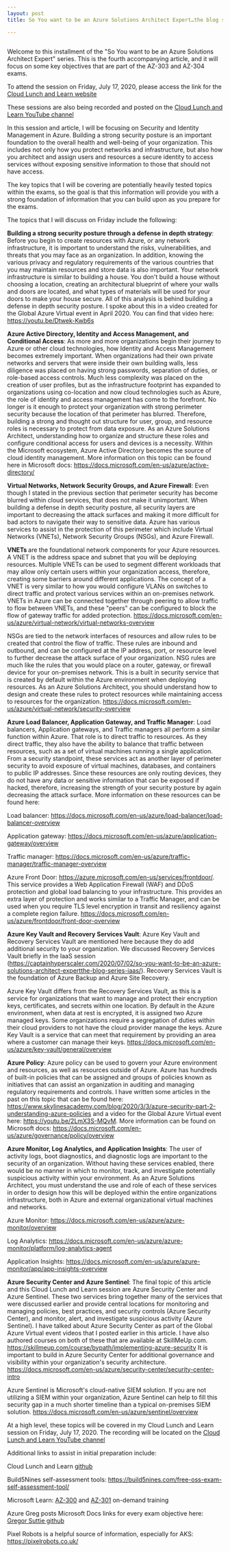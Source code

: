 ```yaml
---
layout: post
title: So You want to be an Azure Solutions Architect Expert…the blog series...Security and Identity

---
```


<!-- wp:image {"align":"center","id":689,"sizeSlug":"large"} -->
<div class="wp-block-image"><figure class="aligncenter size-large"><img src="https://captainhyperscaler.files.wordpress.com/2020/06/cll-azure-solution-architect-poster.jpg?w=1024" alt="" class="wp-image-689"/></figure></div>
<!-- /wp:image -->

<!-- wp:paragraph -->
<p>Welcome to this installment of the "So You want to be an Azure Solutions Architect Expert" series.  This is the fourth accompanying article, and it will focus on some key objectives that are part of the AZ-303 and AZ-304 exams.</p>
<!-- /wp:paragraph -->

<!-- wp:paragraph -->
<p>To attend the session on Friday, July 17, 2020, please access the link for the <a rel="noreferrer noopener" href="https://www.cloudlunchlearn.com/" target="_blank">Cloud Lunch and Learn website</a></p>
<!-- /wp:paragraph -->

<!-- wp:paragraph -->
<p>These sessions are also being recorded and posted on the <a rel="noreferrer noopener" href="https://www.youtube.com/channel/UCHZeZzSlTtmfgPozIq8J2Kw" target="_blank">Cloud Lunch and Learn YouTube channel</a></p>
<!-- /wp:paragraph -->

<!-- wp:paragraph -->
<p>In this session and article, I will be focusing on Security and Identity Management in Azure.  Building a strong security posture is an important foundation to the overall health and well-being of your organization.  This includes not only how you protect networks and infrastructure, but also how you architect and assign users and resources a secure identity to access services without exposing sensitive information to those that should not have access.</p>
<!-- /wp:paragraph -->

<!-- wp:paragraph -->
<p>The key topics that I will be covering are potentially heavily tested topics within the exams, so the goal is that this information will provide you with a strong foundation of information that you can build upon as you prepare for the exams.</p>
<!-- /wp:paragraph -->

<!-- wp:paragraph -->
<p>The topics that I will discuss on Friday include the following:  </p>
<!-- /wp:paragraph -->

<!-- wp:paragraph -->
<p><strong>Building a strong security posture through a defense in depth strategy</strong>: Before you begin to create resources with Azure, or any network infrastructure, it is important to understand the risks, vulnerabilities, and threats that you may face as an organization.  In addition, knowing the various privacy and regulatory requirements of the various countries that you may maintain resources and store data is also important.  Your network infrastructure is similar to building a house.  You don't build a house without choosing a location, creating an architectural blueprint of where your walls and doors are located, and what types of materials will be used for your doors to make your house secure.  All of this analysis is behind building a defense in depth security posture.  I spoke about this in a video created for the Global Azure Virtual event in April 2020.  You can find that video here: <a href="https://youtu.be/Dtwek-Kwb6s" target="_blank" rel="noreferrer noopener">https://youtu.be/Dtwek-Kwb6s</a></p>
<!-- /wp:paragraph -->

<!-- wp:paragraph -->
<p><strong>Azure Active Directory, Identity and Access Management, and Conditional Access</strong>:  As more and more organizations begin their journey to Azure or other cloud technologies, how Identity and Access Management becomes extremely important.  When organizations had their own private networks and servers that were inside their own building walls, less diligence was placed on having strong passwords, separation of duties, or role-based access controls.  Much less complexity was placed on the creation of user profiles, but as the infrastructure footprint has expanded to organizations using co-location and now cloud technologies such as Azure, the role of identity and access management has come to the forefront.  No longer is it enough to protect your organization with strong perimeter security because the location of that perimeter has blurred.  Therefore, building a strong and thought out structure for user, group, and resource roles is necessary to protect from data exposure.  As an Azure Solutions Architect, understanding how to organize and structure these roles and configure conditional access for users and devices is a necessity.  Within the Microsoft ecosystem, Azure Active Directory becomes the source of cloud identity management.  More information on this topic can be found here in Microsoft docs: <a href="https://docs.microsoft.com/en-us/azure/active-directory/" target="_blank" rel="noreferrer noopener">https://docs.microsoft.com/en-us/azure/active-directory/</a></p>
<!-- /wp:paragraph -->

<!-- wp:paragraph -->
<p><strong>Virtual Networks, Network Security Groups, and Azure Firewall</strong>: Even though I stated in the previous section that perimeter security has become blurred within cloud services, that does not make it unimportant.  When building a defense in depth security posture, all security layers are important to decreasing the attack surfaces and making it more difficult for bad actors to navigate their way to sensitive data.  Azure has various services to assist in the protection of this perimeter which include Virtual Networks (VNETs), Network Security Groups (NSGs), and Azure Firewall.  </p>
<!-- /wp:paragraph -->

<!-- wp:paragraph -->
<p><strong>VNETs </strong>are the foundational network components for your Azure resources.  A VNET is the address space and subnet that you will be deploying resources.  Multiple VNETs can be used to segment different workloads that may allow only certain users within your organization access, therefore, creating some barriers around different applications.  The concept of a VNET is very similar to how you would configure VLANs on switches to direct traffic and protect various services within an on-premises network.  VNETs in Azure can be connected together through peering to allow traffic to flow between VNETs, and these "peers" can be configured to block the flow of gateway traffic for added protection.  <a rel="noreferrer noopener" href="https://docs.microsoft.com/en-us/azure/virtual-network/virtual-networks-overview" target="_blank">https://docs.microsoft.com/en-us/azure/virtual-network/virtual-networks-overview</a></p>
<!-- /wp:paragraph -->

<!-- wp:paragraph -->
<p>NSGs are tied to the network interfaces of resources and allow rules to be created that control the flow of traffic.  These rules are inbound and outbound, and can be configured at the IP address, port, or resource level to further decrease the attack surface of your organization.  NSG rules are much like the rules that you would place on a router, gateway, or firewall device for your on-premises network.  This is a built in security service that is created by default within the Azure environment when deploying resources.  As an Azure Solutions Architect, you should understand how to design and create these rules to protect resources while maintaining access to resources for the organization.  <a href="https://docs.microsoft.com/en-us/azure/virtual-network/security-overview" target="_blank" rel="noreferrer noopener">https://docs.microsoft.com/en-us/azure/virtual-network/security-overview</a></p>
<!-- /wp:paragraph -->

<!-- wp:paragraph -->
<p><strong>Azure Load Balancer, Application Gateway, and Traffic Manager</strong>: Load balancers, Application gateways, and Traffic managers all perform a similar function within Azure.  That role is to direct traffic to resources.  As they direct traffic, they also have the ability to balance that traffic between resources, such as a set of virtual machines running a single application.  From a security standpoint, these services act as another layer of perimeter security to avoid exposure of virtual machines, databases, and containers to public IP addresses.  Since these resources are only routing devices, they do not have any data or sensitive information that can be exposed if hacked, therefore, increasing the strength of your security posture by again decreasing the attack surface.  More information on these resources can be found here:</p>
<!-- /wp:paragraph -->

<!-- wp:paragraph -->
<p>Load balancer: <a href="https://docs.microsoft.com/en-us/azure/load-balancer/load-balancer-overview" target="_blank" rel="noreferrer noopener">https://docs.microsoft.com/en-us/azure/load-balancer/load-balancer-overview</a></p>
<!-- /wp:paragraph -->

<!-- wp:paragraph -->
<p>Application gateway: <a rel="noreferrer noopener" href="https://docs.microsoft.com/en-us/azure/application-gateway/overview" target="_blank">https://docs.microsoft.com/en-us/azure/application-gateway/overview</a></p>
<!-- /wp:paragraph -->

<!-- wp:paragraph -->
<p>Traffic manager: <a rel="noreferrer noopener" href="https://docs.microsoft.com/en-us/azure/traffic-manager/traffic-manager-overview" target="_blank">https://docs.microsoft.com/en-us/azure/traffic-manager/traffic-manager-overview</a></p>
<!-- /wp:paragraph -->

<!-- wp:paragraph -->
<p>Azure Front Door: <a href="https://azure.microsoft.com/en-us/services/frontdoor/">https://azure.microsoft.com/en-us/services/</a><a rel="noreferrer noopener" href="https://azure.microsoft.com/en-us/services/frontdoor/" target="_blank">frontdoor</a><a href="https://azure.microsoft.com/en-us/services/frontdoor/">/</a>.  This service provides a Web Application Firewall (WAF) and DDoS protection and global load balancing to your infrastructure.  This provides an extra layer of protection and works similar to a Traffic Manager, and can be used when you require TLS level encryption in transit and resiliency against a complete region failure. <a rel="noreferrer noopener" href="https://docs.microsoft.com/en-us/azure/frontdoor/front-door-overview" target="_blank">https://docs.microsoft.com/en-us/azure/frontdoor/front-door-overview</a></p>
<!-- /wp:paragraph -->

<!-- wp:paragraph -->
<p><strong>Azure Key Vault and Recovery Services Vault</strong>: Azure Key Vault and Recovery Services Vault are mentioned here because they do add additional security to your organization.  We discussed Recovery Services Vault briefly in the IaaS session (<a rel="noreferrer noopener" href="https://captainhyperscaler.com/2020/07/02/so-you-want-to-be-an-azure-solutions-architect-expertthe-blog-series-iaas/" target="_blank">https://captainhyperscaler.com/2020/07/02/so-you-want-to-be-an-azure-solutions-architect-expertthe-blog-series-iaas/</a>).  Recovery Services Vault is the foundation of Azure Backup and Azure Site Recovery.</p>
<!-- /wp:paragraph -->

<!-- wp:paragraph -->
<p>Azure Key Vault differs from the Recovery Services Vault, as this is a service for organizations that want to manage and protect their encryption keys, certificates, and secrets within one location.  By default in the Azure environment, when data at rest is encrypted, it is assigned two Azure managed keys.  Some organizations require a segregation of duties within their cloud providers to not have the cloud provider manage the keys.  Azure Key Vault is a service that can meet that requirement by providing an area where a customer can manage their keys.  <a href="https://docs.microsoft.com/en-us/azure/key-vault/general/overview" target="_blank" rel="noreferrer noopener">https://docs.microsoft.com/en-us/azure/key-vault/general/overview</a></p>
<!-- /wp:paragraph -->

<!-- wp:paragraph -->
<p><strong>Azure Policy</strong>: Azure policy can be used to govern your Azure environment and resources, as well as resources outside of Azure.  Azure has hundreds of built-in policies that can be assigned and groups of policies known as initiatives that can assist an organization in auditing and managing regulatory requirements and controls.  I have written some articles in the past on this topic that can be found here: <a rel="noreferrer noopener" href="https://www.skylinesacademy.com/blog/2020/3/3/azure-security-part-2-understanding-azure-policies" target="_blank">https://www.skylinesacademy.com/blog/2020/3/3/azure-security-part-2-understanding-azure-policies</a> and a video for the Global Azure Virtual event here: <a rel="noreferrer noopener" href="https://youtu.be/2LmX3S-MQvM" target="_blank">https://youtu.be/2LmX3S-MQvM</a>.  More information can be found on Microsoft docs: <a href="https://docs.microsoft.com/en-us/azure/governance/policy/overview" target="_blank" rel="noreferrer noopener">https://docs.microsoft.com/en-us/azure/governance/policy/overview</a></p>
<!-- /wp:paragraph -->

<!-- wp:paragraph -->
<p><strong>Azure Monitor, Log Analytics, and Application Insights</strong>: The user of activity logs, boot diagnostics, and diagnostic logs are important to the security of an organization.  Without having these services enabled, there would be no manner in which to monitor, track, and investigate potentially suspicious activity within your environment.  As an Azure Solutions Architect, you must understand the use and role of each of these services in order to design how this will be deployed within the entire organizations infrastructure, both in Azure and external organizational virtual machines and networks. </p>
<!-- /wp:paragraph -->

<!-- wp:paragraph -->
<p>Azure Monitor: <a rel="noreferrer noopener" href="https://docs.microsoft.com/en-us/azure/azure-monitor/overview" target="_blank">https://docs.microsoft.com/en-us/azure/azure-monitor/overview</a></p>
<!-- /wp:paragraph -->

<!-- wp:paragraph -->
<p>Log Analytics: <a rel="noreferrer noopener" href="https://docs.microsoft.com/en-us/azure/azure-monitor/platform/log-analytics-agent" target="_blank">https://docs.microsoft.com/en-us/azure/azure-monitor/platform/log-analytics-agent</a></p>
<!-- /wp:paragraph -->

<!-- wp:paragraph -->
<p>Application Insights: <a href="https://docs.microsoft.com/en-us/azure/azure-monitor/app/app-insights-overview" target="_blank" rel="noreferrer noopener">https://docs.microsoft.com/en-us/azure/azure-monitor/app/app-insights-overview</a></p>
<!-- /wp:paragraph -->

<!-- wp:paragraph -->
<p><strong>Azure Security Center and Azure Sentinel</strong>:  The final topic of this article and this Cloud Lunch and Learn session are Azure Security Center and Azure Sentinel.  These two services bring together many of the services that were discussed earlier and provide central locations for monitoring and managing policies, best practices, and security controls (Azure Security Center), and monitor, alert, and investigate suspicious activity (Azure Sentinel).  I have talked about Azure Security Center as part of the Global Azure Virtual event videos that I posted earlier in this article.  I have also authored courses on both of these that are available at SkillMeUp.com.  <a rel="noreferrer noopener" href="https://skillmeup.com/course/bypath/implementing-azure-security" target="_blank">https://skillmeup.com/course/bypath/implementing-azure-security</a>  It is important to build in Azure Security Center for additional governance and visibility within your organization's security architecture.  <a rel="noreferrer noopener" href="https://docs.microsoft.com/en-us/azure/security-center/security-center-intro" target="_blank">https://docs.microsoft.com/en-us/azure/security-center/security-center-intro</a></p>
<!-- /wp:paragraph -->

<!-- wp:paragraph -->
<p>Azure Sentinel is Microsoft's cloud-native SIEM solution.  If you are not utilizing a SIEM within your organization, Azure Sentinel can help to fill this security gap in a much shorter timeline than a typical on-premises SIEM solution.  <a href="https://docs.microsoft.com/en-us/azure/sentinel/overview" target="_blank" rel="noreferrer noopener">https://docs.microsoft.com/en-us/azure/sentinel/overview</a></p>
<!-- /wp:paragraph -->

<!-- wp:paragraph -->
<p>At a high level, these topics will be covered in my Cloud Lunch and Learn session on Friday, July 17, 2020. The recording will be located on the <a rel="noreferrer noopener" href="https://www.youtube.com/channel/UCHZeZzSlTtmfgPozIq8J2Kw" target="_blank">Cloud Lunch and Learn YouTube channel</a></p>
<!-- /wp:paragraph -->

<!-- wp:paragraph -->
<p>Additional links to assist in initial preparation include:</p>
<!-- /wp:paragraph -->

<!-- wp:paragraph -->
<p>Cloud Lunch and Learn <a rel="noreferrer noopener" href="https://github.com/Cloud-Lunch-and-Learn/Cloud-Lunch-and-Learn-Sessions" target="_blank">github</a></p>
<!-- /wp:paragraph -->

<!-- wp:paragraph -->
<p>Build5Nines self-assessment tools: <a href="https://build5nines.com/free-oss-exam-self-assessment-tool/" target="_blank" rel="noreferrer noopener">https://build5nines.com/free-oss-exam-self-assessment-tool/</a></p>
<!-- /wp:paragraph -->

<!-- wp:paragraph -->
<p>Microsoft Learn: <a rel="noreferrer noopener" href="https://docs.microsoft.com/en-us/learn/certifications/exams/az-300?wt.mc_id=learningredirect_certs-web-wwl" target="_blank">AZ-300</a> and <a rel="noreferrer noopener" href="https://docs.microsoft.com/en-us/learn/certifications/exams/az-301?wt.mc_id=learningredirect_certs-web-wwl" target="_blank">AZ-301</a> on-demand training</p>
<!-- /wp:paragraph -->

<!-- wp:paragraph -->
<p>Azure Greg posts Microsoft Docs links for every exam objective here: <a rel="noreferrer noopener" href="https://github.com/gsuttie/AzureResources/tree/master/Exams" target="_blank">Gregor Suttie github</a></p>
<!-- /wp:paragraph -->

<!-- wp:paragraph -->
<p>Pixel Robots is a helpful source of information, especially for AKS: <a href="https://pixelrobots.co.uk/" target="_blank" rel="noreferrer noopener">https://pixelrobots.co.uk/</a></p>
<!-- /wp:paragraph -->